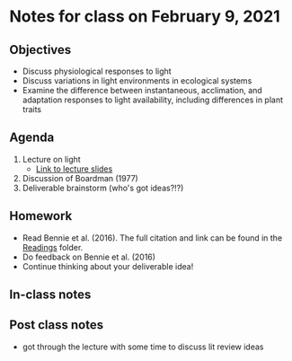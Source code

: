 # Notes for class on February 9, 2021

## Objectives
- Discuss physiological responses to light
- Discuss variations in light environments in ecological systems
- Examine the difference between instantaneous, acclimation, and adaptation responses to 
light availability, including differences in plant traits

## Agenda
1. Lecture on light
	- [Link to lecture slides](../Lecture_slides/slides_02.09.2021.pdf)
2. Discussion of Boardman (1977)
3. Deliverable brainstorm (who's got ideas?!?)

## Homework
- Read Bennie et al. (2016). The full citation and link can be found in the 
[Readings](../Readings) folder.
- Do feedback on Bennie et al. (2016)
- Continue thinking about your deliverable idea!

## In-class notes

## Post class notes
- got through the lecture with some time to discuss lit review ideas